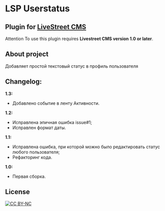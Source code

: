 LSP Userstatus
==============

Plugin for [LiveStreet CMS](http://livestreetcms.com/ "LiveStreet CMS")
-----------------------------------------------------------------------

Attention
To use this plugin requires **Livestreet CMS version 1.0 or later**.


About project
-------------
Добавляет простой текстовый статус в профиль пользователя

Changelog:
----------
**1.3:**
- Добавлено событие в ленту Активности.

**1.2:**
- Исправлена эпичная ошибка issue#1;
- Исправлен формат даты.

**1.1:**
- Исправлена ошибка, при которой можно было редактировать статус любого пользователя;
- Рефакторинг кода.

**1.0:**
- Первая сборка.


License
-------
[ ![CC BY-NC](http://i.creativecommons.org/l/by-nc/3.0/88x31.png "CC BY-NC") ](http://creativecommons.org/licenses/by-nc/3.0/ "CC BY-NC")